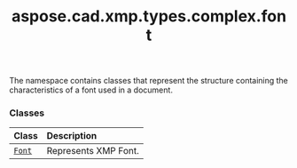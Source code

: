 ﻿---
title: aspose.cad.xmp.types.complex.font
second_title: Aspose.CAD for Python via .NET API References
description: 
type: docs
weight: 10
url: /aspose.cad.xmp.types.complex.font/
is_root: false
---

The namespace contains classes that represent the structure containing the characteristics of a font used in a document.

### Classes
| Class | Description |
| :- | :- |
| [`Font`](/cad/python-net/aspose.cad.xmp.types.complex.font/font) | Represents XMP Font. |


